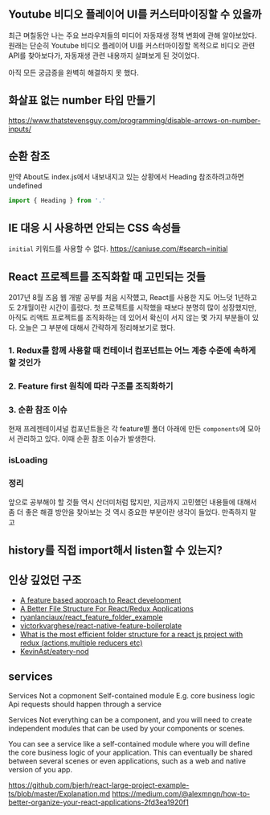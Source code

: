 ## Youtube 비디오 플레이어 UI를 커스터마이징할 수 있을까

최근 며칠동안 나는 주요 브라우저들의 미디어 자동재생 정책 변화에 관해 알아보았다. 원래는 단순히 Youtube 비디오 플레이어 UI를 커스터마이징할 목적으로 비디오 관련 API를 찾아보다가, 자동재생 관련 내용까지 살펴보게 된 것이었다.

아직 모든 궁금증을 완벽히 해결하지 못 했다.

## 화살표 없는 number 타입 만들기

https://www.thatstevensguy.com/programming/disable-arrows-on-number-inputs/

## 순환 참조

만약 About도 index.js에서 내보내지고 있는 상황에서 Heading 참조하려고하면 undefined

```javascript
import { Heading } from '.'
```

## IE 대응 시 사용하면 안되는 CSS 속성들

`initial` 키워드를 사용할 수 없다.
https://caniuse.com/#search=initial


## React 프로젝트를 조직화할 때 고민되는 것들

2017년 8월 즈음 웹 개발 공부를 처음 시작헀고, React를 사용한 지도 어느덧 1년하고도 2개월이란 시간이 흘렀다. 첫 프로젝트를 시작했을 때보다 분명히 많이 성장했지만, 아직도 리액트 프로젝트를 조직화하는 데 있어서 확신이 서지 않는 몇 가지 부분들이 있다. 오늘은 그 부분에 대해서 간략하게 정리해보기로 했다.

### 1. Redux를 함께 사용할 때 컨테이너 컴포넌트는 어느 계층 수준에 속하게 할 것인가

### 2. Feature first 원칙에 따라 구조를 조직화하기

### 3. 순환 참조 이슈

현재 프레젠테이셔널 컴포넌트들은 각 feature별 폴더 아래에 만든 `components`에 모아서 관리하고 있다. 이때 순환 참조 이슈가 발생한다.

### isLoading

### 정리

앞으로 공부해야 할 것들 역시 산더미처럼 많지만, 지금까지 고민했던 내용들에 대해서 좀 더 좋은 해결 방안을 찾아보는 것 역시 중요한 부분이란 생각이 들었다. 만족하지 말고 

## history를 직접 import해서 listen할 수 있는지?

## 인상 깊었던 구조

* [A feature based approach to React development](http://ryanlanciaux.com/blog/2017/08/20/a-feature-based-approach-to-react-development/)
* [A Better File Structure For React/Redux Applications](https://marmelab.com/blog/2015/12/17/react-directory-structure.html)
* [ryanlanciaux/react_feature_folder_example](https://github.com/ryanlanciaux/react_feature_folder_example)
* [victorkvarghese/react-native-feature-boilerplate](https://github.com/victorkvarghese/react-native-feature-boilerplate)
* [What is the most efficient folder structure for a react js project with redux (actions,multiple reducers etc)](https://www.reddit.com/r/reactjs/comments/8ogngn/what_is_the_most_efficient_folder_structure_for_a/)
* [KevinAst/eatery-nod](https://github.com/KevinAst/eatery-nod)

## services

Services
Not a copmonent
Self-contained module
E.g. core business logic
Api requests should happen through a service

Services
Not everything can be a component, and you will need to create independent modules that can be used by your components or scenes.

You can see a service like a self-contained module where you will define the core business logic of your application. This can eventually be shared between several scenes or even applications, such as a web and native version of you app.



https://github.com/bjerh/react-large-project-example-ts/blob/master/Explanation.md
https://medium.com/@alexmngn/how-to-better-organize-your-react-applications-2fd3ea1920f1
